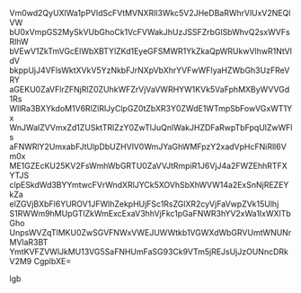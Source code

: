 Vm0wd2QyUXlWa1pPVldScFVtMVNXRll3Wkc5V2JHeDBaRWhrVlUxV2NEQlVW
bU0xVmpGS2MySkVUbGhoCk1VcFVWakJhUzJSSFZrbGlSbWhvQ2sxWVFsRlhW
bVEwV1ZkTmVGcElWbXBTYlZKd1EyeGFSMWR1YkZkaQpWRUkwVlhwR1NtVldV
bkppUjJ4VFlsWktXVkV5YzNkbFJrNXpVbXhrYVFwWFIyaHZWbGh3UzFReVRY
aGEKU0ZaVFlrZFNjRlZ0ZUhkWFZrVjVaVWRHYW1KVk5VaFphMXByWVVGd1Rs
WllRa3BXYkdoM1V6RlZlRlJyClpGZ0tZbXR3Y0ZWdE1WTmpSbFowVGxWT1Yx
WnJWalZVVmxZd1ZUSktTRlZzY0ZwTlJuQnlWakJHZDFaRwpTbFpqUlZwWFls
aFNWRlY2UmxabFJtUlpDbUZHVlV0WmJYaGhWMFpzY2xadVpHcFNiRll6Vm0x
ME1GZEcKU25KV2FsWmhWbGRTU0ZaVVJtRmpiR1J6VjJ4a2FWZEhhRTFXYTJS
clpESkdWd3BYYmtwcFVrWndXRlJYCk5XOVhSbXhWVW14a2ExSnNjREZEYkZa
elZGVjBXbFl6YUROV1JFWlhZekpHUjFSc1RsZGlXR2cyVjFaVwpZVk15Ulhj
S1RWWm9hMUpGTlZkWmExcExaV3hhVjFkc1pGaFNWR3hYV2xWa1IxWXlTbGho
UnpsWVZqTlMKU0ZwSGVFNWxVWEJUWWtkb1VGWXdWbGRVUmtWNUNrMVlaR3BT
YmtKVFZVWlJkMU13VG5SaFNHUmFaSG93Ck9VTm5jREJsUjJzOUNncDRkV2M9
CgplbXE=

lgb